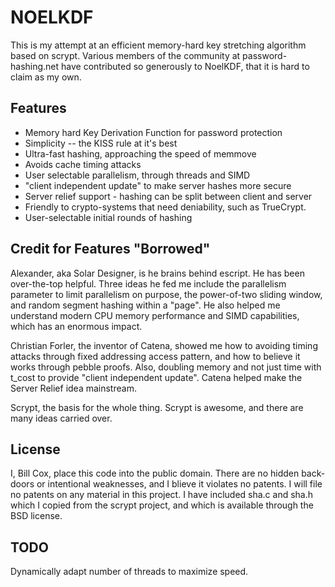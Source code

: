 NOELKDF
=======

This is my attempt at an efficient memory-hard key stretching algorithm based on scrypt.
Various members of the community at password-hashing.net have contributed so generously to
NoelKDF, that it is hard to claim as my own.

Features
--------

- Memory hard Key Derivation Function for password protection
- Simplicity -- the KISS rule at it's best
- Ultra-fast hashing, approaching the speed of memmove
- Avoids cache timing attacks
- User selectable parallelism, through threads and SIMD
- "client independent update" to make server hashes more secure
- Server relief support - hashing can be split between client and server
- Friendly to crypto-systems that need deniability, such as TrueCrypt.
- User-selectable initial rounds of hashing

Credit for Features "Borrowed"
------------------------------

Alexander, aka Solar Designer, is he brains behind escript.  He has been over-the-top
helpful.  Three ideas he fed me include the  parallelism parameter to limit parallelism on
purpose, the power-of-two sliding window, and random segment hashing within a "page".  He
also helped me understand modern CPU memory performance and SIMD capabilities, which has
an enormous impact.

Christian Forler, the inventor of Catena, showed me how to avoiding timing attacks through
fixed addressing access pattern, and how to believe it works through pebble proofs.  Also,
doubling memory and not just time with t_cost to provide "client independent update".
Catena helped make the Server Relief idea mainstream.

Scrypt, the basis for the whole thing.  Scrypt is awesome, and there are many ideas
carried over.

License
-------

I, Bill Cox, place this code into the public domain.  There are no hidden back-doors or
intentional weaknesses, and I blieve it violates no patents.  I will file no patents on
any material in this project.  I have included sha.c and sha.h which I copied from the
scrypt project, and which is available through the BSD license.

TODO
----

Dynamically adapt number of threads to maximize speed.
